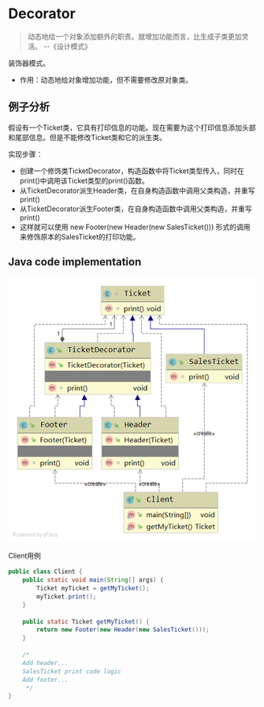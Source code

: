 # Decorator
> 动态地给一个对象添加额外的职责。就增加功能而言，比生成子类更加灵活。 --《设计模式》

装饰器模式。
- 作用：动态地给对象增加功能，但不需要修改原对象类。

## 例子分析
假设有一个Ticket类，它具有打印信息的功能。现在需要为这个打印信息添加头部和尾部信息。但是不能修改Ticket类和它的派生类。

实现步骤：
- 创建一个修饰类TicketDecorator，构造函数中将Ticket类型传入，同时在print()中调用该Ticket类型的print()函数。
- 从TicketDecorator派生Header类，在自身构造函数中调用父类构造，并重写print()
- 从TicketDecorator派生Footer类，在自身构造函数中调用父类构造，并重写print()
- 这样就可以使用 new Footer(new Header(new SalesTicket())) 形式的调用来修饰原本的SalesTicket的打印功能。

## Java code implementation
![](../../images/Decorator-impl.png)

Client用例
```java
public class Client {
    public static void main(String[] args) {
        Ticket myTicket = getMyTicket();
        myTicket.print();
    }

    public static Ticket getMyTicket() {
        return new Footer(new Header(new SalesTicket()));
    }

    /*
    Add header...
    SalesTicket print code logic
    Add footer...
     */
}
```